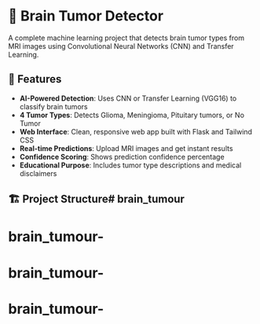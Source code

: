 # 🧠 Brain Tumor Detector

A complete machine learning project that detects brain tumor types from MRI images using Convolutional Neural Networks (CNN) and Transfer Learning.

## 🎯 Features

- **AI-Powered Detection**: Uses CNN or Transfer Learning (VGG16) to classify brain tumors
- **4 Tumor Types**: Detects Glioma, Meningioma, Pituitary tumors, or No Tumor
- **Web Interface**: Clean, responsive web app built with Flask and Tailwind CSS
- **Real-time Predictions**: Upload MRI images and get instant results
- **Confidence Scoring**: Shows prediction confidence percentage
- **Educational Purpose**: Includes tumor type descriptions and medical disclaimers

## 🏗️ Project Structure# brain_tumour
# brain_tumour-
# brain_tumour-
# brain_tumour-
